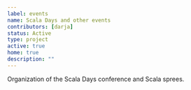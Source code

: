 ```yaml
---
label: events
name: Scala Days and other events
contributors: [darja]
status: Active
type: project
active: true
home: true
description: ""
---
```


Organization of the Scala Days conference and Scala sprees.